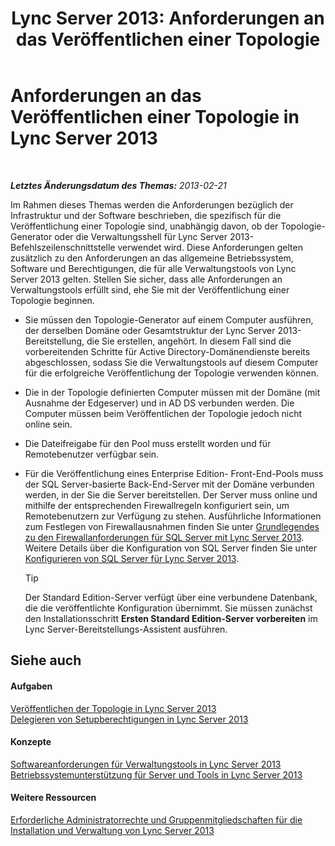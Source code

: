 ﻿---
title: 'Lync Server 2013: Anforderungen an das Veröffentlichen einer Topologie'
TOCTitle: Anforderungen an das Veröffentlichen einer Topologie
ms:assetid: 841cdf5d-d884-414d-ab50-3bb681b622ed
ms:mtpsurl: https://technet.microsoft.com/de-de/library/Gg195733(v=OCS.15)
ms:contentKeyID: 49294611
ms.date: 05/19/2016
mtps_version: v=OCS.15
ms.translationtype: HT
---

# Anforderungen an das Veröffentlichen einer Topologie in Lync Server 2013

 

_**Letztes Änderungsdatum des Themas:** 2013-02-21_

Im Rahmen dieses Themas werden die Anforderungen bezüglich der Infrastruktur und der Software beschrieben, die spezifisch für die Veröffentlichung einer Topologie sind, unabhängig davon, ob der Topologie-Generator oder die Verwaltungsshell für Lync Server 2013-Befehlszeilenschnittstelle verwendet wird. Diese Anforderungen gelten zusätzlich zu den Anforderungen an das allgemeine Betriebssystem, Software und Berechtigungen, die für alle Verwaltungstools von Lync Server 2013 gelten. Stellen Sie sicher, dass alle Anforderungen an Verwaltungstools erfüllt sind, ehe Sie mit der Veröffentlichung einer Topologie beginnen.

  - Sie müssen den Topologie-Generator auf einem Computer ausführen, der derselben Domäne oder Gesamtstruktur der Lync Server 2013-Bereitstellung, die Sie erstellen, angehört. In diesem Fall sind die vorbereitenden Schritte für Active Directory-Domänendienste bereits abgeschlossen, sodass Sie die Verwaltungstools auf diesem Computer für die erfolgreiche Veröffentlichung der Topologie verwenden können.

  - Die in der Topologie definierten Computer müssen mit der Domäne (mit Ausnahme der Edgeserver) und in AD DS verbunden werden. Die Computer müssen beim Veröffentlichen der Topologie jedoch nicht online sein.

  - Die Dateifreigabe für den Pool muss erstellt worden und für Remotebenutzer verfügbar sein.

  - Für die Veröffentlichung eines Enterprise Edition- Front-End-Pools muss der SQL Server-basierte Back-End-Server mit der Domäne verbunden werden, in der Sie die Server bereitstellen. Der Server muss online und mithilfe der entsprechenden Firewallregeln konfiguriert sein, um Remotebenutzern zur Verfügung zu stehen. Ausführliche Informationen zum Festlegen von Firewallausnahmen finden Sie unter [Grundlegendes zu den Firewallanforderungen für SQL Server mit Lync Server 2013](lync-server-2013-understanding-firewall-requirements-for-sql-server.md). Weitere Details über die Konfiguration von SQL Server finden Sie unter [Konfigurieren von SQL Server für Lync Server 2013](lync-server-2013-configure-sql-server-for-lync-server.md).
    

    > [!TIP]
    > Der Standard Edition-Server verfügt über eine verbundene Datenbank, die die veröffentlichte Konfiguration übernimmt. Sie müssen zunächst den Installationsschritt <STRONG>Ersten Standard Edition-Server vorbereiten</STRONG> im Lync Server-Bereitstellungs-Assistent ausführen.



## Siehe auch

#### Aufgaben

[Veröffentlichen der Topologie in Lync Server 2013](lync-server-2013-publish-the-topology.md)  
[Delegieren von Setupberechtigungen in Lync Server 2013](lync-server-2013-delegate-setup-permissions.md)  

#### Konzepte

[Softwareanforderungen für Verwaltungstools in Lync Server 2013](lync-server-2013-administrative-tools-software-requirements.md)  
[Betriebssystemunterstützung für Server und Tools in Lync Server 2013](lync-server-2013-server-and-tools-operating-system-support.md)  

#### Weitere Ressourcen

[Erforderliche Administratorrechte und Gruppenmitgliedschaften für die Installation und Verwaltung von Lync Server 2013](lync-server-2013-administrator-rights-and-permissions-required-for-setup-and-administration.md)

